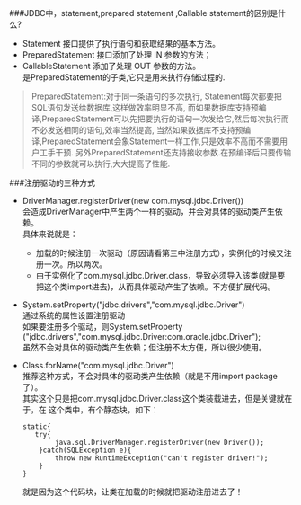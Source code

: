 ###JDBC中，statement,prepared statement ,Callable statement的区别是什么?
- Statement 接口提供了执行语句和获取结果的基本方法。
- PreparedStatement 接口添加了处理 IN 参数的方法；
- CallableStatement 添加了处理 OUT 参数的方法。  
	是PreparedStatement的子类,它只是用来执行存储过程的.

>PreparedStatement:对于同一条语句的多次执行,
Statement每次都要把SQL语句发送给数据库,这样做效率明显不高,
而如果数据库支持预编译,PreparedStatement可以先把要执行的语句一次发给它,然后每次执行而不必发送相同的语句,效率当然提高,
当然如果数据库不支持预编译,PreparedStatement会象Statement一样工作,只是效率不高而不需要用户工手干预.
另外PreparedStatement还支持接收参数.在预编译后只要传输不同的参数就可以执行,大大提高了性能.

###注册驱动的三种方式
-  DriverManager.registerDriver(new com.mysql.jdbc.Driver())     
	会造成DriverManager中产生两个一样的驱动，并会对具体的驱动类产生依赖。   
	具体来说就是：   
	- 加载的时候注册一次驱动（原因请看第三中注册方式），实例化的时候又注册一次。所以两次。 
	- 由于实例化了com.mysql.jdbc.Driver.class，导致必须导入该类(就是要把这个类import进去)，从而具体驱动产生了依赖。不方便扩展代码。   

- System.setProperty("jdbc.drivers","com.mysql.jdbc.Driver")  
	通过系统的属性设置注册驱动  
	如果要注册多个驱动，则System.setProperty  ("jdbc.drivers","com.mysql.jdbc.Driver:com.oracle.jdbc.Driver");   
	虽然不会对具体的驱动类产生依赖；但注册不太方便，所以很少使用。 

- Class.forName("com.mysql.jdbc.Driver")  
	推荐这种方式，不会对具体的驱动类产生依赖（就是不用import package了）。   
	其实这个只是把com.mysql.jdbc.Driver.class这个类装载进去，但是关键就在于，在 
	这个类中，有个静态块，如下：   
	```
	static{ 
	   try{ 
			java.sql.DriverManager.registerDriver(new Driver()); 
		}catch(SQLException e){ 
	   		throw new RuntimeException("can't register driver!"); 
		} 
	} 
	```
	就是因为这个代码块，让类在加载的时候就把驱动注册进去了！ 